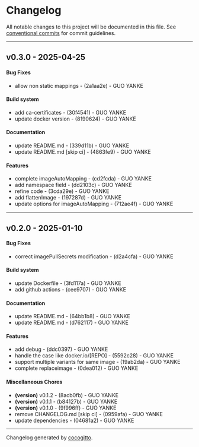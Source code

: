 # Changelog
All notable changes to this project will be documented in this file. See [conventional commits](https://www.conventionalcommits.org/) for commit guidelines.

- - -
## v0.3.0 - 2025-04-25
#### Bug Fixes
- allow non static mappings - (2a1aa2e) - GUO YANKE
#### Build system
- add ca-certificates - (30f4541) - GUO YANKE
- update docker version - (8190624) - GUO YANKE
#### Documentation
- update README.md - (339d11b) - GUO YANKE
- update README.md [skip ci] - (4863fe9) - GUO YANKE
#### Features
- complete imageAutoMapping - (cd2fcda) - GUO YANKE
- add namespace field - (dd2103c) - GUO YANKE
- refine code - (3cda29e) - GUO YANKE
- add flattenImage - (197287d) - GUO YANKE
- update options for imageAutoMapping - (712ae4f) - GUO YANKE

- - -

## v0.2.0 - 2025-01-10
#### Bug Fixes
- correct imagePullSecrets modification - (d2a4cfa) - GUO YANKE
#### Build system
- update Dockerfile - (3fd117a) - GUO YANKE
- add github actions - (cee9707) - GUO YANKE
#### Documentation
- update README.md - (64bb1b8) - GUO YANKE
- update README.md - (d762117) - GUO YANKE
#### Features
- add debug - (ddc0397) - GUO YANKE
- handle the case like docker.io/[REPO] - (5592c28) - GUO YANKE
- support multiple variants for same image - (19ab2da) - GUO YANKE
- complete replaceimage - (0dea012) - GUO YANKE
#### Miscellaneous Chores
- **(version)** v0.1.2 - (8acb0fb) - GUO YANKE
- **(version)** v0.1.1 - (b84127b) - GUO YANKE
- **(version)** v0.1.0 - (9f996ff) - GUO YANKE
- remove CHANGELOG.md [skip ci] - (0959afa) - GUO YANKE
- update dependencies - (04681a2) - GUO YANKE

- - -

Changelog generated by [cocogitto](https://github.com/cocogitto/cocogitto).